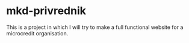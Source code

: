 # mkd-privrednik
This is a project in which I will try to make a full functional website for a microcredit organisation.
